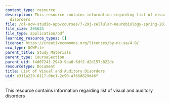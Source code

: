 ```yaml
---
content_type: resource
description: This resource contains information regarding list of visual and auditory
  disorders
file: /ol-ocw-studio-app/courses/7-29j-cellular-neurobiology-spring-2012/e311a22901170bc12c90a766d829d46f_MIT7_29JS12_VislAudiDisodr.pdf
file_size: 206624
file_type: application/pdf
learning_resource_types: []
license: https://creativecommons.org/licenses/by-nc-sa/4.0/
ocw_type: OCWFile
parent_title: Study Materials
parent_type: CourseSection
parent_uid: f4d07241-2949-9aa0-6df2-d2d157c822dc
resourcetype: Document
title: List of Visual and Auditory Disorders
uid: e311a229-0117-0bc1-2c90-a766d829d46f
---
```

This resource contains information regarding list of visual and auditory disorders